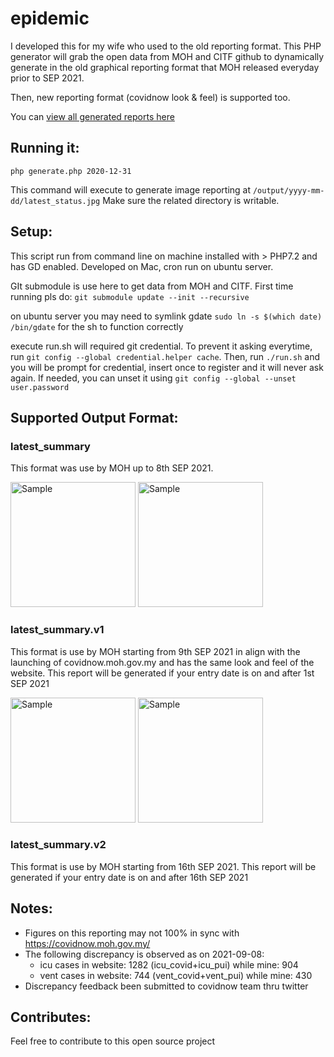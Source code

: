 # epidemic

I developed this for my wife who used to the old reporting format. This PHP generator will grab the open data from MOH and CITF github to dynamically generate in the old graphical reporting format that MOH released everyday prior to SEP 2021. 

Then, new reporting format (covidnow look & feel) is supported too.

You can [view all generated reports here](https://github.com/exiang/epidemic/tree/main/output)

## Running it:
```php generate.php 2020-12-31```

This command will execute to generate image reporting at `/output/yyyy-mm-dd/latest_status.jpg`
Make sure the related directory is writable.

## Setup:
This script run from command line on machine installed with > PHP7.2 and has GD enabled. Developed on Mac, cron run on ubuntu server.

GIt submodule is use here to get data from MOH and CITF. First time running pls do: `git submodule update --init --recursive`

on ubuntu server you may need to symlink gdate `sudo ln -s $(which date) /bin/gdate` for the sh to function correctly

execute run.sh will required git credential. To prevent it asking everytime, run `git config --global credential.helper cache`.
Then, run `./run.sh` and you will be prompt for credential, insert once to register and it will never ask again. 
If needed, you can unset it using `git config --global --unset user.password`

## Supported Output Format:

### latest_summary
This format was use by MOH up to 8th SEP 2021.

<img src="https://github.com/exiang/epidemic/blob/main/original/latest_status.jpg?raw=true" alt="Sample" width="200" />&nbsp;<img src="https://github.com/exiang/epidemic/blob/main/template/latest_status.jpg?raw=true" alt="Sample" width="200" />

### latest_summary.v1
This format is use by MOH starting from 9th SEP 2021 in align with the launching of covidnow.moh.gov.my and has the same look and feel of the website.
This report will be generated if your entry date is on and after 1st SEP 2021

<img src="https://github.com/exiang/epidemic/blob/main/original/latest_status.v1.jpg?raw=true" alt="Sample" width="200" />&nbsp;<img src="https://github.com/exiang/epidemic/blob/main/template/latest_status.v1.jpg?raw=true" alt="Sample" width="200" />

### latest_summary.v2
This format is use by MOH starting from 16th SEP 2021.
This report will be generated if your entry date is on and after 16th SEP 2021

## Notes:
- Figures on this reporting may not 100% in sync with https://covidnow.moh.gov.my/
- The following discrepancy is observed as on 2021-09-08: 
  - icu cases in website: 1282 (icu_covid+icu_pui) while mine: 904
  - vent cases in website: 744 (vent_covid+vent_pui) while mine: 430
- Discrepancy feedback been submitted to covidnow team thru twitter

## Contributes:
Feel free to contribute to this open source project
